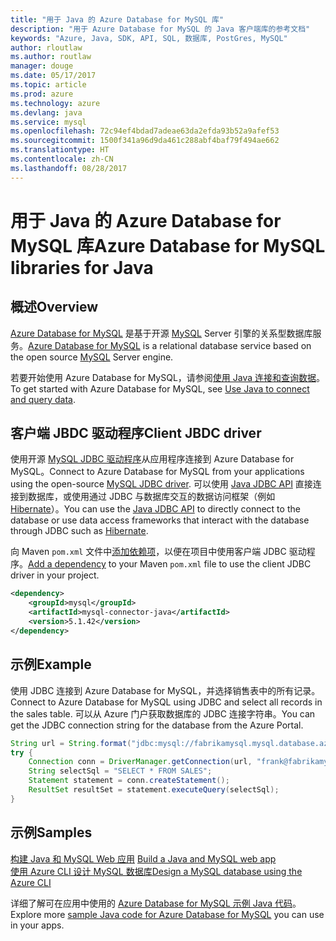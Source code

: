 ```yaml
---
title: "用于 Java 的 Azure Database for MySQL 库"
description: "用于 Azure Database for MySQL 的 Java 客户端库的参考文档"
keywords: "Azure, Java, SDK, API, SQL, 数据库, PostGres, MySQL"
author: rloutlaw
ms.author: routlaw
manager: douge
ms.date: 05/17/2017
ms.topic: article
ms.prod: azure
ms.technology: azure
ms.devlang: java
ms.service: mysql
ms.openlocfilehash: 72c94ef4bdad7adeae63da2efda93b52a9afef53
ms.sourcegitcommit: 1500f341a96d9da461c288abf4baf79f494ae662
ms.translationtype: HT
ms.contentlocale: zh-CN
ms.lasthandoff: 08/28/2017
---
```

# <a name="azure-database-for-mysql-libraries-for-java"></a><span data-ttu-id="fef4d-104">用于 Java 的 Azure Database for MySQL 库</span><span class="sxs-lookup"><span data-stu-id="fef4d-104">Azure Database for MySQL libraries for Java</span></span>

## <a name="overview"></a><span data-ttu-id="fef4d-105">概述</span><span class="sxs-lookup"><span data-stu-id="fef4d-105">Overview</span></span>

<span data-ttu-id="fef4d-106">[Azure Database for MySQL](/azure/sql-database/sql-database-technical-overview) 是基于开源 [MySQL](https://www.mysql.com/) Server 引擎的关系型数据库服务。</span><span class="sxs-lookup"><span data-stu-id="fef4d-106">[Azure Database for MySQL](/azure/sql-database/sql-database-technical-overview) is a relational database service based on the open source [MySQL](https://www.mysql.com/) Server engine.</span></span> 

<span data-ttu-id="fef4d-107">若要开始使用 Azure Database for MySQL，请参阅[使用 Java 连接和查询数据](/azure/mysql/connect-java)。</span><span class="sxs-lookup"><span data-stu-id="fef4d-107">To get started with Azure Database for MySQL, see [Use Java to connect and query data](/azure/mysql/connect-java).</span></span>

## <a name="client-jbdc-driver"></a><span data-ttu-id="fef4d-108">客户端 JBDC 驱动程序</span><span class="sxs-lookup"><span data-stu-id="fef4d-108">Client JBDC driver</span></span>

<span data-ttu-id="fef4d-109">使用开源 [MySQL JDBC 驱动程序](https://dev.mysql.com/downloads/connector/j/)从应用程序连接到 Azure Database for MySQL。</span><span class="sxs-lookup"><span data-stu-id="fef4d-109">Connect to Azure Database for MySQL from your applications using the open-source [MySQL JDBC driver](https://dev.mysql.com/downloads/connector/j/).</span></span> <span data-ttu-id="fef4d-110">可以使用 [Java JDBC API](https://docs.oracle.com/javase/8/docs/technotes/guides/jdbc/) 直接连接到数据库，或使用通过 JDBC 与数据库交互的数据访问框架（例如 [Hibernate](http://hibernate.org/)）。</span><span class="sxs-lookup"><span data-stu-id="fef4d-110">You can use the [Java JDBC API](https://docs.oracle.com/javase/8/docs/technotes/guides/jdbc/) to directly connect to the database or use data access frameworks that interact with the database through JDBC such as [Hibernate](http://hibernate.org/).</span></span>

<span data-ttu-id="fef4d-111">向 Maven `pom.xml` 文件中[添加依赖项](https://maven.apache.org/guides/getting-started/index.html#How_do_I_use_external_dependencies)，以便在项目中使用客户端 JDBC 驱动程序。</span><span class="sxs-lookup"><span data-stu-id="fef4d-111">[Add a dependency](https://maven.apache.org/guides/getting-started/index.html#How_do_I_use_external_dependencies) to your Maven `pom.xml` file to use the client JDBC driver in your project.</span></span>  

```XML
<dependency>
    <groupId>mysql</groupId>
    <artifactId>mysql-connector-java</artifactId>
    <version>5.1.42</version>
</dependency>
```   

## <a name="example"></a><span data-ttu-id="fef4d-112">示例</span><span class="sxs-lookup"><span data-stu-id="fef4d-112">Example</span></span>

<span data-ttu-id="fef4d-113">使用 JDBC 连接到 Azure Database for MySQL，并选择销售表中的所有记录。</span><span class="sxs-lookup"><span data-stu-id="fef4d-113">Connect to Azure Database for MySQL using JDBC and select all records in the sales table.</span></span> <span data-ttu-id="fef4d-114">可以从 Azure 门户获取数据库的 JDBC 连接字符串。</span><span class="sxs-lookup"><span data-stu-id="fef4d-114">You can get the JDBC connection string for the database from the Azure Portal.</span></span>

```java
String url = String.format("jdbc:mysql://fabrikamysql.mysql.database.azure.com:3306/fabrikamdb?verifyServerCertificate=true&useSSL=true&requireSSL=false");
try {
    Connection conn = DriverManager.getConnection(url, "frank@fabrikamysql", "aBcDeFgHiJkL");
    String selectSql = "SELECT * FROM SALES";
    Statement statement = conn.createStatement();
    ResultSet resultSet = statement.executeQuery(selectSql);
}
```

## <a name="samples"></a><span data-ttu-id="fef4d-115">示例</span><span class="sxs-lookup"><span data-stu-id="fef4d-115">Samples</span></span>

<span data-ttu-id="fef4d-116">[构建 Java 和 MySQL Web 应用](/azure/app-service-web/app-service-web-tutorial-java-mysql) </span><span class="sxs-lookup"><span data-stu-id="fef4d-116">[Build a Java and MySQL web app](/azure/app-service-web/app-service-web-tutorial-java-mysql) </span></span>  
[<span data-ttu-id="fef4d-117">使用 Azure CLI 设计 MySQL 数据库</span><span class="sxs-lookup"><span data-stu-id="fef4d-117">Design a MySQL database using the Azure CLI</span></span>](/azure/mysql/tutorial-design-database-using-cli)   

<span data-ttu-id="fef4d-118">详细了解可在应用中使用的 [Azure Database for MySQL 示例 Java 代码](https://azure.microsoft.com/resources/samples/?platform=java&term=mysql)。</span><span class="sxs-lookup"><span data-stu-id="fef4d-118">Explore more [sample Java code for Azure Database for MySQL](https://azure.microsoft.com/resources/samples/?platform=java&term=mysql) you can use in your apps.</span></span>

